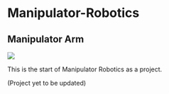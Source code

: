 # Manipulator-Robotics

## Manipulator Arm

![](https://i.imgur.com/aeJoJf4.gifv)



This is the start of Manipulator Robotics as a project.

(Project yet to be updated)


